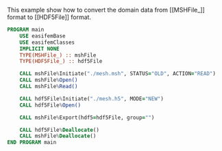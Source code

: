 This example show how to convert the domain data from [[MSHFile_]] format to [[HDF5File]] format.

```fortran
PROGRAM main
    USE easifemBase
    USE easifemClasses
    IMPLICIT NONE
    TYPE(MSHFile_) :: mshFile
    TYPE(HDF5File_) :: hdf5File

    CALL mshFile%Initiate("./mesh.msh", STATUS="OLD", ACTION="READ")
    CALL mshFile%Open()
    CALL mshFile%Read()

    CALL hdf5File%Initiate("./mesh.h5", MODE="NEW")
    CALL hdf5File%Open()

    CALL mshFile%Export(hdf5=hdf5File, group="")

    CALL hdf5File%Deallocate()
    CALL mshFile%Deallocate()
END PROGRAM main
```
